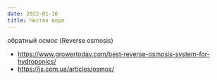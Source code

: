 ```yaml
---
date: 2022-01-16
title: Чистая вода
---
```


обратный осмос (Reverse osmosis)

- https://www.growertoday.com/best-reverse-osmosis-system-for-hydroponics/
- https://js.com.ua/articles/osmos/